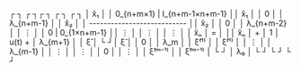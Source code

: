 ┌                ┐   ┌                                 ┐┌                ┐   ┌     ┐        ┌                ┐
│     x̂₁        │   │ 0_{n+m×1} | I_{n+m-1×n+m-1}    ││     x̂₁        │   │  0  │        │   λ_{n+m-1}   │
│     x̂₂        │   │ ---------------------------    ││     x̂₂        │   │  0  │        │   λ_{n+m-2}   │
│     ⋮         │   │     0      | 0_{1×n+m-1}       ││     ⋮         │   │  ⋮  │        │      ⋮        │
│     x̂ₙ        │ = │                                 ││     x̂ₙ        │ + │  1  │ u(t) + │   λ_{m+1}     │
│     ξ̂         │   └                                 ┘│     ξ̂         │   │  0  │        │     λ_m       │
│     ξ̂⁽¹⁾      │                                     │     ξ̂⁽¹⁾      │   │  ⋮  │        │     λ_{m-1}   │
│     ⋮         │                                     │     ⋮         │   │  0  │        │      ⋮        │
│     ξ̂⁽ᵐ⁻¹⁾    │                                     │     ξ̂⁽ᵐ⁻¹⁾    │   └     ┘        │     λ₀        │
└                ┘                                     └                ┘                 └                ┘
